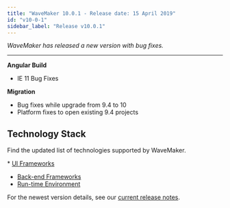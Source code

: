 ```yaml
---
title: "WaveMaker 10.0.1 - Release date: 15 April 2019"
id: "v10-0-1"
sidebar_label: "Release v10.0.1"
---
```

*WaveMaker has released a new version with bug fixes.*

---

**Angular Build**

*   IE 11 Bug Fixes

**Migration**

* Bug fixes while upgrade from 9.4 to 10
* Platform fixes to open existing 9.4 projects

## Technology Stack

Find the updated list of technologies supported by WaveMaker.

* [UI Frameworks](/learn/wavemaker-release-notes/v10-0-ga#ui-frameworks)
* [Back-end Frameworks](/learn/wavemaker-release-notes/v10-0-ga#back-end-frameworks)
* [Run-time Environment](/learn/wavemaker-release-notes/v10-0-ga#run-time-environment)

For the newest version details, see our [current release notes](/learn/wavemaker-release-notes).   
